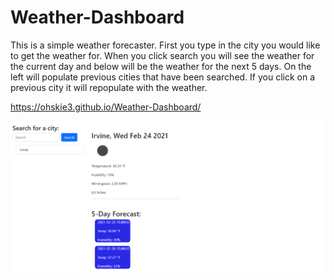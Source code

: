 # Weather-Dashboard

This is a simple weather forecaster. First you type in the city you would like to get the weather for. When you click search you will see the weather for the current day and below will be the weather for the next 5 days. On the left will populate previous cities that have been searched. If you click on a previous city it will repopulate with the weather. 

https://ohskie3.github.io/Weather-Dashboard/


<img src="WeatherApp.png" alt="screenshot of Weather App">

